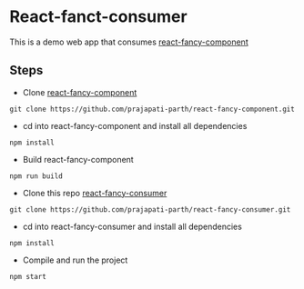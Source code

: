 # React-fanct-consumer
This is a demo web app that consumes [react-fancy-component](https://github.com/prajapati-parth/react-fancy-component)

## Steps
- Clone [react-fancy-component](https://github.com/prajapati-parth/react-fancy-component)
```
git clone https://github.com/prajapati-parth/react-fancy-component.git
```
- cd into react-fancy-component and install all dependencies
```
npm install
```
- Build react-fancy-component
```
npm run build
```
- Clone this repo [react-fancy-consumer](https://github.com/prajapati-parth/react-fancy-consumer)
```
git clone https://github.com/prajapati-parth/react-fancy-consumer.git
```
- cd into react-fancy-consumer and install all dependencies
```
npm install
```
- Compile and run the project
```
npm start
```